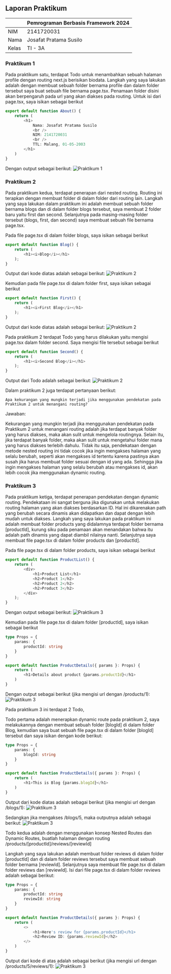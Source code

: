 ## Laporan Praktikum

|  | Pemrograman Berbasis Framework 2024 |
|--|--|
| NIM |  2141720031 |
| Nama |  Josafat Pratama Susilo |
| Kelas | TI - 3A |

### Praktikum 1

Pada praktikum satu, terdapat Todo untuk menambahkan sebuah halaman profile dengan routing next.js berisikan biodata. Langkah yang saya lakukan adalah dengan membuat sebuah folder bernama profile dan dalam folder tersebut saya buat sebuah file bernama page.tsx. Penamaan folder disini akan berpengaruh pada url yang akan diakses pada routing. Untuk isi dari page.tsx, saya isikan sebagai berikut

```typescript
export default function About() {
    return (
        <h1>
            Nama: Josafat Pratama Susilo
            <br />
            NIM: 2141720031
            <br />
            TTL: Malang, 01-05-2003
        </h1>
    )
}
```

Dengan output sebagai berikut:
![Praktikum 1](/assets-report/01.png)

### Praktikum 2

Pada praktikum kedua, terdapat penerapan dari nested routing. Routing ini terapkan dengan membuat folder di dalam folder dari routing lain. Langkah yang saya lakukan dalam praktikum ini adalah membuat sebuah folder bernama blogs dan di dalam folder blogs tersebut, saya membuat 2 folder baru yaitu first dan second. Selanjutnya pada masing-masing folder tersebut (blogs, first, dan second) saya membuat sebuah file bernama page.tsx. 

Pada file page.tsx di dalam folder blogs, saya isikan sebagai berikut

```typescript
export default function Blog() {
    return (
        <h1><i>Blog</i></h1>
    );
}
```

Output dari kode diatas adalah sebagai berikut:
![Praktikum 2](/assets-report/praktikum-2_blog.png)

Kemudian pada file page.tsx di dalam folder first, saya isikan sebagai berikut

```typescript
export default function First() {
    return (
        <h1><i>First Blog</i></h1>
    );
}
```

Output dari kode diatas adalah sebagai berikut:
![Praktikum 2](/assets-report/praktikum-2_first-blog.png)

Pada praktikum 2 terdapat Todo yang harus dilakukan yaitu mengisi page.tsx dalam folder second. Saya mengisi file tersebut sebagai berikut

```typescript
export default function Second() {
    return (
        <h1><i>Second Blog</i></h1>
    );
}
```

Output dari Todo adalah sebagai berikut:
![Praktikum 2](/assets-report/praktikum-2_second-blog.png)

Dalam praktikum 2 juga terdapat pertanyaan berikut:
```
Apa kekurangan yang mungkin terjadi jika menggunakan pendekatan pada Praktikum 2 untuk menangani routing?
```

Jawaban:

Kekurangan yang mungkin terjadi jika menggunakan pendekatan pada Praktikum 2 untuk menangani routing adalah jika terdapat banyak folder yang harus diakses, maka akan sulit untuk mengelola routingnya. Selain itu, jika terdapat banyak folder, maka akan sulit untuk mengetahui folder mana yang harus diakses terlebih dahulu. Tidak itu saja, pendekataan dengan metode nested routing ini tidak cocok jika ingin mengakses halaman yang selalu berubah, seperti akan mengakses id tertentu karena pastinya akan susah jika harus membuat folder sesuai dengan id yang ada. Sehingga jika ingin mengakses halaman yang selalu berubah atau mengakses id, akan lebih cocok jika menggunakan dynamic routing.

### Praktikum 3

Pada praktikum ketiga, terdapat penerapan pendekatan dengan dynamic routing. Pendekataan ini sangat berguna jika digunakan untuk melakukan routing halaman yang akan diakses berdasarkan ID. Hal ini dikarenakan path yang berubah secara dinamis akan didapatkan dan dapat dengan lebih mudah untuk diakses. Langkah yang saya lakukan pada praktikum ini adalah membuat folder products yang didalamnya terdapat folder bernama [productId], kurung siku pada penamaan akan menandakan bahwa itu adalah path dinamis yang dapat diambil nilainya nanti. Selanjutnya saya membuat file page.tsx di dalam folder products dan [productId]. 

Pada file page.tsx di dalam folder products, saya isikan sebagai berikut

```typescript
export default function ProductList() {
    return (
        <div>
            <h1>Product List</h1>
            <h2>Product 1</h2>
            <h2>Product 2</h2>
            <h2>Product 3</h2>
        </div>
    );
}
```
Dengan output sebagai berikut:
![Praktikum 3](/assets-report/praktikum-3_products-dynamic.png)

Kemudian pada file page.tsx di dalam folder [productId], saya isikan sebagai berikut

```typescript
type Props = {
    params: {
        productId: string
    }
}

export default function ProductDetails({ params }: Props) {
    return (
        <h1>Details about product {params.productId}</h1>
    )
}
```

Dengan output sebagai berikut (jika mengisi url dengan /products/1):
![Praktikum 3](/assets-report/praktikum-3_first-blog-dynamic.png)

Pada praktikum 3 ini terdapat 2 Todo,

Todo pertama adalah menerapkan dynamic route pada praktikum 2, saya melakukannya dengan membuat sebuah folder [blogId] di dalam folder Blog, kemudian saya buat sebuah file page.tsx di dalam folder [blogId] tersebut dan saya isikan dengan kode berikut:

```typescript
type Props = {
    params: {
        blogId: string
    }
}

export default function ProductDetails({ params }: Props) {
    return (
        <h1>This is Blog {params.blogId}</h1>
    )
}
```

Output dari kode diatas adalah sebagai berikut (jika mengisi url dengan /blogs/1):
![Praktikum 3](/assets-report/praktikum-3_first-blog-dynamic.png)

Sedangkan jika mengakses /blogs/5, maka outputnya adalah sebagai berikut:
![Praktikum 3](/assets-report/praktikum-3_fifth-blog-dynamic.png)

Todo kedua adalah dengan menggunakan konsep Nested Routes dan Dynamic Routes, buatlah halaman dengan routing /products/[productId]/reviews/[reviewId]

Langkah yang saya lakukan adalah membuat folder reviews di dalam folder [productId] dan di dalam folder reviews tersebut saya membuat sebuah folder bernama [reviewId]. Selanjutnya saya membuat file page.tsx di dalam folder reviews dan [reviewId]. Isi dari file page.tsx di dalam folder reviews adalah sebagai berikut:

```typescript
type Props = {
    params: {
        productId: string
        reviewId: string
    }
}

export default function ProductDetails({ params }: Props) {
    return (
        <>
            <h1>Here's review for {params.productId}</h1>
            <h2>Review ID: {params.reviewId}</h2>
        </>
    )
}
```

Output dari kode di atas adalah sebagai berikut (jika mengisi url dengan /products/5/reviews/1):
![Praktikum 3](/assets-report/praktikum-3_products-reviews-dynamic.png)